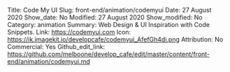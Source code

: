 Title: Code My UI
Slug: front-end/animation/codemyui
Date: 27 August 2020
Show_date: No
Modified: 27 August 2020
Show_modified: No
Category: animation
Summary: Web Design & UI Inspiration with Code Snippets. 
Link: https://codemyui.com
Icon: https://ik.imagekit.io/developcafe/codemyui_AfefGh4di.png
Attribution: No
Commercial: Yes
Github_edit_link: https://github.com/melboone/develop_cafe/edit/master/content/front-end/animation/codemyui.md